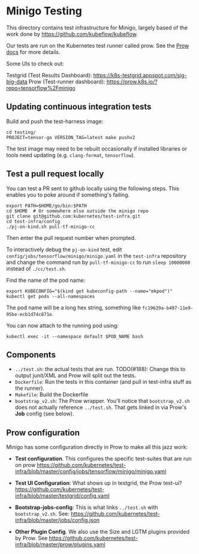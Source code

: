 # Minigo Testing

This directory contains test infrastructure for Minigo, largely based of the
work done by https://github.com/kubeflow/kubeflow.

Our tests are run on the Kubernetes test runner called prow. See the [Prow
docs](https://github.com/kubernetes/test-infra/tree/master/prow) for more
details.

Some UIs to check out:

Testgrid (Test Results Dashboard): https://k8s-testgrid.appspot.com/sig-big-data
Prow (Test-runner dashboard): https://prow.k8s.io/?repo=tensorflow%2Fminigo

## Updating continuous integration tests

Build and push the test-harness image:

```shell
cd testing/
PROJECT=tensor-go VERSION_TAG=latest make pushv2
```

The test image may need to be rebuilt occasionally if installed libraries or
tools need updating (e.g. `clang-format`, `tensorflow`).

## Test a pull request locally

You can test a PR sent to github locally using the following steps. This
enables you to poke around if something's failing.

```shell
export PATH=$HOME/go/bin:$PATH
cd $HOME  # Or somewhere else outside the minigo repo
git clone git@github.com:kubernetes/test-infra.git
cd test-infra/config
./pj-on-kind.sh pull-tf-minigo-cc
```

Then enter the pull request number when prompted.

To interactively debug the `pj-on-kind` test, edit
`config/jobs/tensorflow/minigo/minigo.yaml` in the `test-infra` repository
and change the command run by `pull-tf-minigo-cc` to run `sleep 10000000`
instead of `./cc/test.sh`.

Find the name of the pod name:

```shell
export KUBECONFIG="$(kind get kubeconfig-path --name="mkpod")"
kubectl get pods --all-namespaces
```

The pod name will be a long hex string, something like
`fc19639a-b497-11e9-95be-ecb1d74c871e`.

You can now attach to the running pod using:

```shell
kubectl exec -it --namespace default $POD_NAME bash
```


## Components

- `../test.sh`: the actual tests that are run. TODO(#188): Change this to
  output junit/XML and Prow will split out the tests.
- `Dockerfile`: Run the tests in this container (and pull in test-infra stuff as the runner).
- `Makefile`: Build the Dockerfile
- `bootstrap_v2.sh`: The Prow wrapper. You'll notice that `bootstrap_v2.sh`
  does not actually reference `../test.sh`. That gets linked in via Prow's
  **Job** config (see below).

## Prow configuration


Minigo has some configuration directly in Prow to make all this jazz work:

- **Test configuration**. This configures the specific test-suites that are run on prow
  https://github.com/kubernetes/test-infra/blob/master/config/jobs/tensorflow/minigo/minigo.yaml

- **Test UI Configuration**: What shows up in testgrid, the Prow test-ui?
  https://github.com/kubernetes/test-infra/blob/master/testgrid/config.yaml

- **Bootstrap-jobs-config**: This is what links `../test.sh` with
  `bootstrap_v2.sh`. See:
  https://github.com/kubernetes/test-infra/blob/master/jobs/config.json

- **Other Plugin Config**. We also use the Size and LGTM plugins provided by
  Prow. See
  https://github.com/kubernetes/test-infra/blob/master/prow/plugins.yaml
